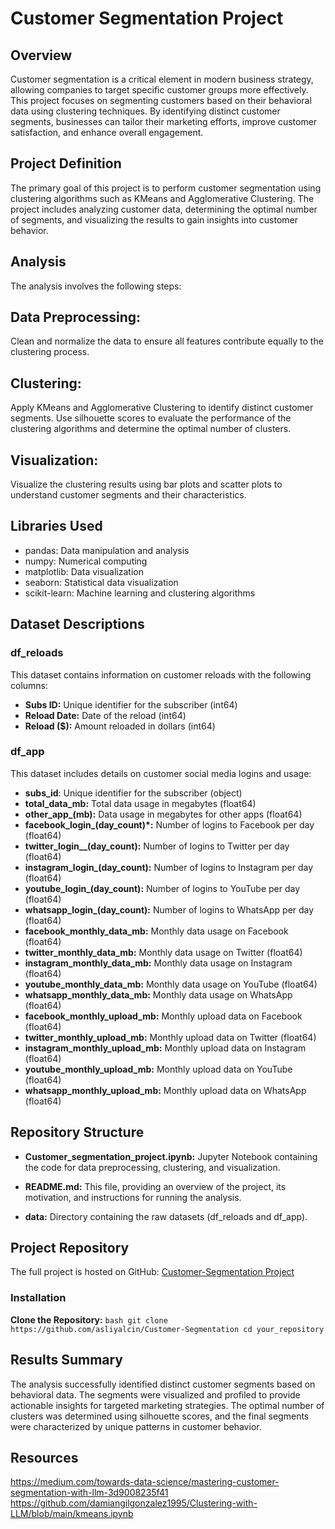 # Customer Segmentation Project

## Overview

Customer segmentation is a critical element in modern business strategy, allowing companies to target specific customer groups more effectively. This project focuses on segmenting customers based on their behavioral data using clustering techniques. By identifying distinct customer segments, businesses can tailor their marketing efforts, improve customer satisfaction, and enhance overall engagement.

## Project Definition
The primary goal of this project is to perform customer segmentation using clustering algorithms such as KMeans and Agglomerative Clustering. The project includes analyzing customer data, determining the optimal number of segments, and visualizing the results to gain insights into customer behavior.

## Analysis
The analysis involves the following steps:

## Data Preprocessing:
Clean and normalize the data to ensure all features contribute equally to the clustering process.

## Clustering:
Apply KMeans and Agglomerative Clustering to identify distinct customer segments.
Use silhouette scores to evaluate the performance of the clustering algorithms and determine the optimal number of clusters.

## Visualization:
Visualize the clustering results using bar plots and scatter plots to understand customer segments and their characteristics.

## Libraries Used
- pandas: Data manipulation and analysis
- numpy: Numerical computing
- matplotlib: Data visualization
- seaborn: Statistical data visualization
- scikit-learn: Machine learning and clustering algorithms

## Dataset Descriptions

### df_reloads
This dataset contains information on customer reloads with the following columns:

- **Subs ID:** Unique identifier for the subscriber (int64)
- **Reload Date:** Date of the reload (int64)
- **Reload ($):** Amount reloaded in dollars (int64)


### df_app
This dataset includes details on customer social media logins and usage:

- **subs_id**: Unique identifier for the subscriber (object)
- **total_data_mb:** Total data usage in megabytes (float64)
- **other_app_(mb):** Data usage in megabytes for other apps (float64)
- **facebook_login_(day_count)*:** Number of logins to Facebook per day (float64)
- **twitter_login__(day_count):** Number of logins to Twitter per day (float64)
- **instagram_login_(day_count):** Number of logins to Instagram per day (float64)
- **youtube_login_(day_count):** Number of logins to YouTube per day (float64)
- **whatsapp_login_(day_count):** Number of logins to WhatsApp per day (float64)
- **facebook_monthly_data_mb:** Monthly data usage on Facebook (float64)
- **twitter_monthly_data_mb:** Monthly data usage on Twitter (float64)
- **instagram_monthly_data_mb:** Monthly data usage on Instagram (float64)
- **youtube_monthly_data_mb:** Monthly data usage on YouTube (float64)
- **whatsapp_monthly_data_mb:** Monthly data usage on WhatsApp (float64)
- **facebook_monthly_upload_mb:** Monthly upload data on Facebook (float64)
- **twitter_monthly_upload_mb:** Monthly upload data on Twitter (float64)
- **instagram_monthly_upload_mb:** Monthly upload data on Instagram (float64)
- **youtube_monthly_upload_mb:** Monthly upload data on YouTube (float64)
- **whatsapp_monthly_upload_mb:** Monthly upload data on WhatsApp (float64)

## Repository Structure

- **Customer_segmentation_project.ipynb:**   Jupyter Notebook containing the code for data preprocessing, clustering, and visualization.
  
- **README.md:**  This file, providing an overview of the project, its motivation, and instructions for running the analysis.
  
- **data:** Directory containing the raw datasets (df_reloads and df_app).
  

 ## Project Repository
 
The full project is hosted on GitHub: [Customer-Segmentation Project](https://github.com/asliyalcin/Customer-Segmentation)


### Installation

 **Clone the Repository:**
    ```bash
    git clone https://github.com/asliyalcin/Customer-Segmentation
    cd your_repository
    ```

## Results Summary
The analysis successfully identified distinct customer segments based on behavioral data. The segments were visualized and profiled to provide actionable insights for targeted marketing strategies. The optimal number of clusters was determined using silhouette scores, and the final segments were characterized by unique patterns in customer behavior.

## Resources
https://medium.com/towards-data-science/mastering-customer-segmentation-with-llm-3d9008235f41
https://github.com/damiangilgonzalez1995/Clustering-with-LLM/blob/main/kmeans.ipynb
